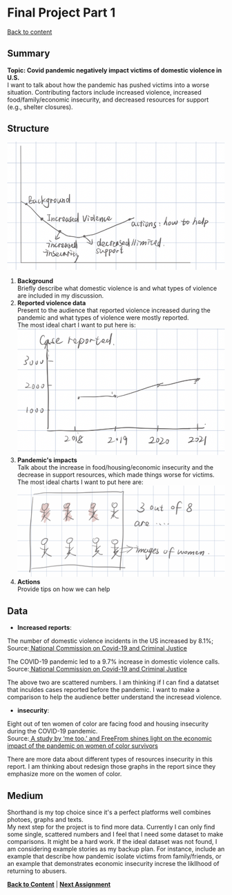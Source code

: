 # Final Project Part 1
[Back to content](README.md)
## Summary
**Topic: Covid pandemic negatively impact victims of domestic violence in U.S.**  
I want to talk about how the pandemic has pushed victims into a worse situation. Contributing factors include increased violence, increased food/family/economic insecurity, and decreased resources for support (e.g., shelter closures). 
  
## Structure  
![Storyline](/images/storyline.png)  
  
1. **Background**  
Briefly describe what domestic violence is and what types of violence are included in my discussion.
2. **Reported violence data**  
Present to the audience that reported violence increased during the pandemic and what types of violence were mostly reported.  
The most ideal chart I want to put here is:
![Storyline](/images/slopechart.png) 
3. **Pandemic's impacts**  
Talk about the increase in food/housing/economic insecurity and the decrease in support resources, which made things worse for victims.  
The most ideal charts I want to put here are: 
![Storyline](/images/scatterplot.png) 
4. **Actions**  
Provide tips on how we can help  

## Data
* **Increased reports**:  
  
The number of domestic violence incidents in the US increased by 8.1%;    
Source:[ National Commission on Covid-19 and Criminal Justice](https://covid19.counciloncj.org/2021/02/23/impact-report-covid-19-and-domestic-violence-trends/)  
  
The COVID-19 pandemic led to a 9.7% increase in domestic violence calls.    
Source:[ National Commission on Covid-19 and Criminal Justice](https://covid19.counciloncj.org/2020/08/18/domestic-violence/) 
  
The above two are scattered numbers. I am thinking if I can find a datatset that inculdes cases reported before the pandemic. I want to make a comparison to help the audience better understand the incresead violence. 
* **insecurity**: 
   
Eight out of ten women of color are facing food and housing insecurity during the COVID-19 pandemic.  
Source:[ A study by ‘me too.’ and FreeFrom shines light on the economic impact of the pandemic on women of color survivors ](https://metoomvmt.org/the-work/research-the-economic-impact-of-covid-19-on-survivors-of-color/)  
  
There are more data about different types of resources insecurity in this report. I am thinking about redesign those graphs in the report since they emphasize more on the women of color.  
## Medium
Shorthand is my top choice since it's a perfect platforms well combines photoes, graphs and texts.  
My next step for the project is to find more data. Currently I can only find some single, scattered numbers and I feel that I need some dataset to make comparisons. It might be a hard work.
If the ideal dataset was not found, I am considering example stories as my backup plan. For instance, include an example that describe how pandemic isolate victims from family/friends, 
or an example that demonstrates economic insecurity increse the likllhood of returning to abusers.
   
[**Back to Content**](/README.md)  |  [**Next Assignment**](/final2.md)
